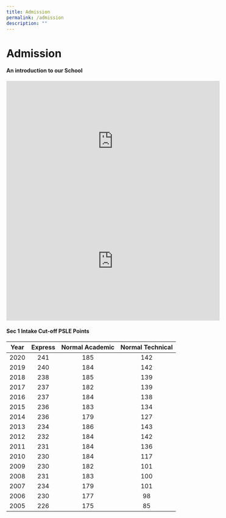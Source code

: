 ```yaml
---
title: Admission
permalink: /admission
description: ""
---
```

# **Admission**

#### An introduction to our School

<iframe width="560" height="315" src="https://www.youtube.com/embed/ZbetyS-bNfc" title="YouTube video player" frameborder="0" allow="accelerometer; autoplay; clipboard-write; encrypted-media; gyroscope; picture-in-picture" allowfullscreen></iframe>



<iframe width="560" height="315" src="https://www.youtube.com/embed/mrqGIaC5Dps" title="YouTube video player" frameborder="0" allow="accelerometer; autoplay; clipboard-write; encrypted-media; gyroscope; picture-in-picture" allowfullscreen></iframe>

#### Sec 1 Intake Cut-off PSLE Points

| Year 	| Express 	| Normal Academic 	| Normal Technical 	|
|:---:	|:---:	|:---:	|:---:	|
| 2020 	| 241 	| 185 	| 142 	|
|  2019  	|  240  	|  184 	| 142  	|
| 2018 	| 238 	| 185 	| 139 	|
| 2017 	| 237 	| 182 	| 139 	|
| 2016 	| 237 	| 184 	| 138 	|
| 2015 	| 236 	| 183 	| 134 	|
| 2014 	| 236 	| 179 	| 127 	|
| 2013 	| 234 	| 186 	| 143 	|
| 2012 	| 232 	| 184 	| 142 	|
| 2011 	| 231 	| 184 	| 136 	|
| 2010 	| 230 	| 184 	| 117 	|
| 2009 	| 230 	| 182 	| 101 	|
| 2008 	| 231 	| 183 	| 100 	|
| 2007 	| 234 	| 179 	| 101 	|
| 2006 	| 230 	| 177 	| 98 	|
| 2005 	| 226 	| 175 	| 85 	|